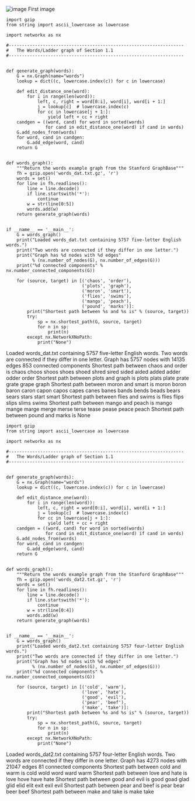 ![image](https://user-images.githubusercontent.com/68211239/158256611-7220dd10-16f5-48fd-89ed-f41fa7fb1f53.png)
First image



```{r}
import gzip
from string import ascii_lowercase as lowercase

import networkx as nx

#-------------------------------------------------------------------
#   The Words/Ladder graph of Section 1.1
#-------------------------------------------------------------------


def generate_graph(words):
    G = nx.Graph(name="words")
    lookup = dict((c, lowercase.index(c)) for c in lowercase)

    def edit_distance_one(word):
        for i in range(len(word)):
            left, c, right = word[0:i], word[i], word[i + 1:]
            j = lookup[c]  # lowercase.index(c)
            for cc in lowercase[j + 1:]:
                yield left + cc + right
    candgen = ((word, cand) for word in sorted(words)
               for cand in edit_distance_one(word) if cand in words)
    G.add_nodes_from(words)
    for word, cand in candgen:
        G.add_edge(word, cand)
    return G


def words_graph():
    """Return the words example graph from the Stanford GraphBase"""
    fh = gzip.open('words_dat.txt.gz', 'r')
    words = set()
    for line in fh.readlines():
        line = line.decode()
        if line.startswith('*'):
            continue
        w = str(line[0:5])
        words.add(w)
    return generate_graph(words)


if __name__ == '__main__':
    G = words_graph()
    print("Loaded words_dat.txt containing 5757 five-letter English words.")
    print("Two words are connected if they differ in one letter.")
    print("Graph has %d nodes with %d edges"
          % (nx.number_of_nodes(G), nx.number_of_edges(G)))
    print("%d connected components" % nx.number_connected_components(G))

    for (source, target) in [('chaos', 'order'),
                             ('plots', 'graph'),
                             ('moron', 'smart'),
                             ('flies', 'swims'),
                             ('mango', 'peach'),
                             ('pound', 'marks')]:
        print("Shortest path between %s and %s is" % (source, target))
        try:
            sp = nx.shortest_path(G, source, target)
            for n in sp:
                print(n)
        except nx.NetworkXNoPath:
            print("None")
```

Loaded words_dat.txt containing 5757 five-letter English words.
Two words are connected if they differ in one letter.
Graph has 5757 nodes with 14135 edges
853 connected components
Shortest path between chaos and order is
chaos
choos
shoos
shoes
shoed
shred
sired
sided
aided
added
adder
odder
order
Shortest path between plots and graph is
plots
plats
plate
prate
grate
grape
graph
Shortest path between moron and smart is
moron
boron
baron
caron
capon
capos
capes
canes
banes
bands
bends
beads
bears
sears
stars
start
smart
Shortest path between flies and swims is
flies
flips
slips
slims
swims
Shortest path between mango and peach is
mango
mange
marge
merge
merse
terse
tease
pease
peace
peach
Shortest path between pound and marks is
None



```{r}
import gzip
from string import ascii_lowercase as lowercase

import networkx as nx

#-------------------------------------------------------------------
#   The Words/Ladder graph of Section 1.1
#-------------------------------------------------------------------


def generate_graph(words):
    G = nx.Graph(name="words")
    lookup = dict((c, lowercase.index(c)) for c in lowercase)

    def edit_distance_one(word):
        for i in range(len(word)):
            left, c, right = word[0:i], word[i], word[i + 1:]
            j = lookup[c]  # lowercase.index(c)
            for cc in lowercase[j + 1:]:
                yield left + cc + right
    candgen = ((word, cand) for word in sorted(words)
               for cand in edit_distance_one(word) if cand in words)
    G.add_nodes_from(words)
    for word, cand in candgen:
        G.add_edge(word, cand)
    return G


def words_graph():
    """Return the words example graph from the Stanford GraphBase"""
    fh = gzip.open('words_dat2.txt.gz', 'r')
    words = set()
    for line in fh.readlines():
        line = line.decode()
        if line.startswith('*'):
            continue
        w = str(line[0:4])
        words.add(w)
    return generate_graph(words)


if __name__ == '__main__':
    G = words_graph()
    print("Loaded words_dat2.txt containing 5757 four-letter English words.")
    print("Two words are connected if they differ in one letter.")
    print("Graph has %d nodes with %d edges"
          % (nx.number_of_nodes(G), nx.number_of_edges(G)))
    print("%d connected components" % nx.number_connected_components(G))

    for (source, target) in [('cold', 'warm'),
                             ('love', 'hate'),
                             ('good', 'evil'),
                             ('pear', 'beef'),
                             ('make', 'take')]:
        print("Shortest path between %s and %s is" % (source, target))
        try:
            sp = nx.shortest_path(G, source, target)
            for n in sp:
                print(n)
        except nx.NetworkXNoPath:
            print("None")
```

Loaded words_dat2.txt containing 5757 four-letter English words.
Two words are connected if they differ in one letter.
Graph has 4273 nodes with 21047 edges
81 connected components
Shortest path between cold and warm is
cold
wold
word
ward
warm
Shortest path between love and hate is
love
hove
have
hate
Shortest path between good and evil is
good
goad
glad
glid
elid
elit
exit
exil
evil
Shortest path between pear and beef is
pear
bear
beer
beef
Shortest path between make and take is
make
take
